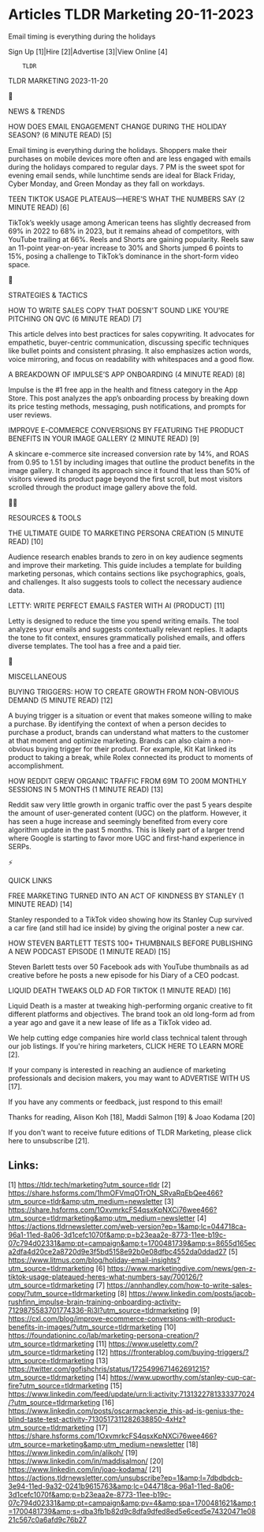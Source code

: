 # Articles TLDR Marketing 20-11-2023

Email timing is everything during the holidays  

Sign Up [1]|Hire [2]|Advertise [3]|View Online [4] 

		TLDR 

TLDR MARKETING 2023-11-20

📱 

NEWS & TRENDS

 HOW DOES EMAIL ENGAGEMENT CHANGE DURING THE HOLIDAY SEASON? (6 MINUTE
READ) [5] 

 Email timing is everything during the holidays. Shoppers make their
purchases on mobile devices more often and are less engaged with
emails during the holidays compared to regular days. 7 PM is the sweet
spot for evening email sends, while lunchtime sends are ideal for
Black Friday, Cyber Monday, and Green Monday as they fall on workdays.


 TEEN TIKTOK USAGE PLATEAUS—HERE’S WHAT THE NUMBERS SAY (2 MINUTE
READ) [6] 

 TikTok’s weekly usage among American teens has slightly decreased
from 69% in 2022 to 68% in 2023, but it remains ahead of competitors,
with YouTube trailing at 66%. Reels and Shorts are gaining popularity.
Reels saw an 11-point year-on-year increase to 30% and Shorts jumped 6
points to 15%, posing a challenge to TikTok’s dominance in the
short-form video space. 

🚀 

STRATEGIES & TACTICS

 HOW TO WRITE SALES COPY THAT DOESN'T SOUND LIKE YOU'RE PITCHING ON
QVC (6 MINUTE READ) [7] 

 This article delves into best practices for sales copywriting. It
advocates for empathetic, buyer-centric communication, discussing
specific techniques like bullet points and consistent phrasing. It
also emphasizes action words, voice mirroring, and focus on
readability with whitespaces and a good flow. 

 A BREAKDOWN OF IMPULSE’S APP ONBOARDING (4 MINUTE READ) [8] 

 Impulse is the #1 free app in the health and fitness category in the
App Store. This post analyzes the app’s onboarding process by
breaking down its price testing methods, messaging, push
notifications, and prompts for user reviews. 

 IMPROVE E-COMMERCE CONVERSIONS BY FEATURING THE PRODUCT BENEFITS IN
YOUR IMAGE GALLERY (2 MINUTE READ) [9] 

 A skincare e-commerce site increased conversion rate by 14%, and ROAS
from 0.95 to 1.51 by including images that outline the product
benefits in the image gallery. It changed its approach since it found
that less than 50% of visitors viewed its product page beyond the
first scroll, but most visitors scrolled through the product image
gallery above the fold. 

🧑‍💻 

RESOURCES & TOOLS

 THE ULTIMATE GUIDE TO MARKETING PERSONA CREATION (5 MINUTE READ) [10]


 Audience research enables brands to zero in on key audience segments
and improve their marketing. This guide includes a template for
building marketing personas, which contains sections like
psychographics, goals, and challenges. It also suggests tools to
collect the necessary audience data. 

 LETTY: WRITE PERFECT EMAILS FASTER WITH AI (PRODUCT) [11] 

 Letty is designed to reduce the time you spend writing emails. The
tool analyzes your emails and suggests contextually relevant replies.
It adapts the tone to fit context, ensures grammatically polished
emails, and offers diverse templates. The tool has a free and a paid
tier. 

🎁 

MISCELLANEOUS

 BUYING TRIGGERS: HOW TO CREATE GROWTH FROM NON-OBVIOUS DEMAND (5
MINUTE READ) [12] 

 A buying trigger is a situation or event that makes someone willing
to make a purchase. By identifying the context of when a person
decides to purchase a product, brands can understand what matters to
the customer at that moment and optimize marketing. Brands can also
claim a non-obvious buying trigger for their product. For example, Kit
Kat linked its product to taking a break, while Rolex connected its
product to moments of accomplishment. 

 HOW REDDIT GREW ORGANIC TRAFFIC FROM 69M TO 200M MONTHLY SESSIONS IN
5 MONTHS (1 MINUTE READ) [13] 

 Reddit saw very little growth in organic traffic over the past 5
years despite the amount of user-generated content (UGC) on the
platform. However, it has seen a huge increase and seemingly benefited
from every core algorithm update in the past 5 months. This is likely
part of a larger trend where Google is starting to favor more UGC and
first-hand experience in SERPs. 

⚡ 

QUICK LINKS

 FREE MARKETING TURNED INTO AN ACT OF KINDNESS BY STANLEY (1 MINUTE
READ) [14] 

 Stanley responded to a TikTok video showing how its Stanley Cup
survived a car fire (and still had ice inside) by giving the original
poster a new car. 

 HOW STEVEN BARTLETT TESTS 100+ THUMBNAILS BEFORE PUBLISHING A NEW
PODCAST EPISODE (1 MINUTE READ) [15] 

 Steven Barlett tests over 50 Facebook ads with YouTube thumbnails as
ad creative before he posts a new episode for his Diary of a CEO
podcast. 

 LIQUID DEATH TWEAKS OLD AD FOR TIKTOK (1 MINUTE READ) [16] 

 Liquid Death is a master at tweaking high-performing organic creative
to fit different platforms and objectives. The brand took an old
long-form ad from a year ago and gave it a new lease of life as a
TikTok video ad. 

 We help cutting edge companies hire world class technical talent
through our job listings. If you're hiring marketers, CLICK HERE TO
LEARN MORE [2]. 

If your company is interested in reaching an audience of marketing
professionals and decision makers, you may want to ADVERTISE WITH US
[17]. 

If you have any comments or feedback, just respond to this email! 

Thanks for reading, 
Alison Koh [18], Maddi Salmon [19] & Joao Kodama [20] 

If you don't want to receive future editions of TLDR Marketing,
please click here to unsubscribe [21]. 

 

Links:
------
[1] https://tldr.tech/marketing?utm_source=tldr
[2] https://share.hsforms.com/1hmOFVmqOTrON_SRvaRqEbQee466?utm_source=tldr&amp;utm_medium=newsletter
[3] https://share.hsforms.com/1OxvmrkcFS4qsxKpNXCi76wee466?utm_source=tldrmarketing&amp;utm_medium=newsletter
[4] https://actions.tldrnewsletter.com/web-version?ep=1&amp;lc=044718ca-96a1-11ed-8a06-3d1cefc1070f&amp;p=b23eaa2e-8773-11ee-b19c-07c794d02331&amp;pt=campaign&amp;t=1700481739&amp;s=8655d165eca2dfa4d20ce2a8720d9e3f5bd5158e92b0e08dfbc4552da0ddad27
[5] https://www.litmus.com/blog/holiday-email-insights?utm_source=tldrmarketing
[6] https://www.marketingdive.com/news/gen-z-tiktok-usage-plateaued-heres-what-numbers-say/700126/?utm_source=tldrmarketing
[7] https://annhandley.com/how-to-write-sales-copy/?utm_source=tldrmarketing
[8] https://www.linkedin.com/posts/jacob-rushfinn_impulse-brain-training-onboarding-activity-7129875583701774336-Ri3I?utm_source=tldrmarketing
[9] https://cxl.com/blog/improve-ecommerce-conversions-with-product-benefits-in-images/?utm_source=tldrmarketing
[10] https://foundationinc.co/lab/marketing-persona-creation/?utm_source=tldrmarketing
[11] https://www.useletty.com/?utm_source=tldrmarketing
[12] https://fronterablog.com/buying-triggers/?utm_source=tldrmarketing
[13] https://twitter.com/gofishchris/status/1725499671462691215?utm_source=tldrmarketing
[14] https://www.upworthy.com/stanley-cup-car-fire?utm_source=tldrmarketing
[15] https://www.linkedin.com/feed/update/urn:li:activity:7131322781333377024/?utm_source=tldrmarketing
[16] https://www.linkedin.com/posts/oscarmackenzie_this-ad-is-genius-the-blind-taste-test-activity-7130517311282638850-4xHz?utm_source=tldrmarketing
[17] https://share.hsforms.com/1OxvmrkcFS4qsxKpNXCi76wee466?utm_source=marketing&amp;utm_medium=newsletter
[18] https://www.linkedin.com/in/alikoh/
[19] https://www.linkedin.com/in/maddisalmon/
[20] https://www.linkedin.com/in/joao-kodama/
[21] https://actions.tldrnewsletter.com/unsubscribe?ep=1&amp;l=7dbdbdcb-3e94-11ed-9a32-0241b9615763&amp;lc=044718ca-96a1-11ed-8a06-3d1cefc1070f&amp;p=b23eaa2e-8773-11ee-b19c-07c794d02331&amp;pt=campaign&amp;pv=4&amp;spa=1700481621&amp;t=1700481739&amp;s=dba3fb1b82d9c8dfa9dfed8ed5e6ced5e74320471e0821c567c0a6afd9c76b27